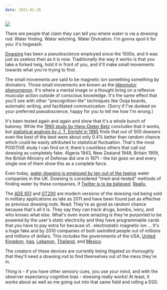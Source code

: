 ```yaml
---
date: 2021-02-26
---
```


![][giphy]

There are people that claim they can tell you where water is via a dowsing rod.
Water finding.  Water witching.  Water Divination.  I'm gonna spoil it for you:
it's hogwash.

[Dowsing][] has been a pseudoscience employed since the 1500s, and it was
just as useless then as it is now.  Traditionally the way it works is that
you take  a forked twig, hold it in front of you, and it'll make small
movements towards what you're trying to find.

The small movements are said to be magnetic ion something something by
divinators.  Those small movements are known as the [Ideomotor phenomenon][].
It's where a mental image or a thought bring on a reflexive muscular action
outside of conscious knowledge.  It's the same effect that you'll see with
other "precognition-lite" techniques like Ouija boards, automatic writing, and
facilitated communication.  (Sorry if I've dunked on your preferred
pseudoscience, happy for you to tell me how I'm wrong.) 

It's been tested again and again and show that it's a whole bunch of baloney.
While the [1990 study by Hans-Dieter Betz][betz-1990] concludes that it works,
but [statistical analysis by J. T. Enright in 1995][enright-1995] finds that
out of 500 dowsers even the best of the best were about only 0.4% better than
random chance which could be easily attributed to statistical fluctuation.
That's the most POSITIVE study I can find on it; there's countless others that
call out dowsing as completely fake. Algeria 1943, New Zealand 1948, Britain
1959, the British Ministry of Defense did one in 1971 - the list goes on and
every single one of them show this as a complete farce.

Even today, [water dowsing is employed by ten out of the twelve][2017-uk-water]
water companies in the UK.  Dowsing is considered "tried-and-tested" methods
of finding water by these companies, if
[Twitter is to be believed][uk-dowsing-twitter]. 
[Really.][uk-dowsing-twitter-2]

The [ADE 651][] and [GT200][] are modern versions of the dowsing rod being sold
in military applications as late as 2011 and have been found just as effective
as previous dowsing rods.  Read: They're as good as random chance because
that's all it is.  They say they can track drugs, bombs, ivory, and who knows
what else.  What's even more amazing is they're purported to be powered by the
user's static electricity and they have programmable cards that you have to pay
extra for because of.. electrostatic magnetic ion ... It's a huge fake and by
2010 companies of both swindled people out of millions and millions of dollars.
This includes the governments of the USA, [United Kingdom][],
[Iraq][], [Lebanon][], [Thailand][], and [Mexico][].

The creators of these devices are currently being litigated so thoroughly that
they'll need a dowsing rod to find themselves out of the mess they're in.

Thing is - if you have other sensory cues, you use your mind, and with the
observer expectancy cognitive bias - dowsing really works!  At least, it works
about as well as me going out into that same field and rolling a D20.

[giphy]: https://media.giphy.com/media/S1N2zUokK7jiM/giphy.gif

[Dowsing]: https://en.wikipedia.org/wiki/Dowsing
[Ideomotor phenomenon]: https://en.wikipedia.org/wiki/Ideomotor_phenomenon
[betz-1990]: https://www.scientificexploration.org/docs/9/jse_09_1_betz.pdf
[enright-1995]: https://www.semanticscholar.org/paper/Water-dowsing%3A-TheScheunen-experiments-Enright/a51593dc28ad8c03eb51c2eb6d9e1d0d7db19ed4
[ADE 651]: https://en.wikipedia.org/wiki/ADE_651
[GT200]: https://en.wikipedia.org/wiki/GT200
[United Kingdom]: https://archive.vn/20130505091113/http://www.thisissomerset.co.uk/Bomb-detector-kit-boss-court-face-fraud-charges/story-16522530-detail/story.html
[Iraq]: https://www.nytimes.com/2009/11/04/world/middleeast/04sensors.html
[Lebanon]: https://archive.today/20130505142849/http://www.thisissomerset.co.uk/paid-46-000-unfit-bomb-detectors-court-told/story-18482857-detail/story.html
[Thailand]: https://www.bangkokpost.com/thailand/general/1555810/man-jailed-over-fake-bomb-detector-fraud
[Mexico]: https://web.archive.org/web/20110722224740/http://rotativo.com.mx/seguridad/con-detector-molecular-sedena-asegura-arsenal-y-dinero/24719/html/
[2017-uk-water]: https://sallylepage.medium.com/in-2017-uk-water-companies-still-rely-on-magic-6eb62e036b02
[uk-dowsing-twitter]: https://twitter.com/stwater/status/932618829976481792
[uk-dowsing-twitter-2]: https://twitter.com/YorkshireWater/status/932650378260307969